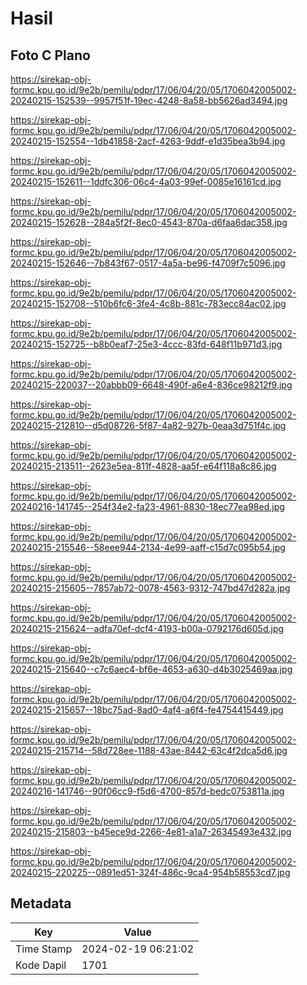 # Hasil

## Foto C Plano

https://sirekap-obj-formc.kpu.go.id/9e2b/pemilu/pdpr/17/06/04/20/05/1706042005002-20240215-152539--9957f51f-19ec-4248-8a58-bb5626ad3494.jpg

https://sirekap-obj-formc.kpu.go.id/9e2b/pemilu/pdpr/17/06/04/20/05/1706042005002-20240215-152554--1db41858-2acf-4263-9ddf-e1d35bea3b94.jpg

https://sirekap-obj-formc.kpu.go.id/9e2b/pemilu/pdpr/17/06/04/20/05/1706042005002-20240215-152611--1ddfc306-06c4-4a03-99ef-0085e16161cd.jpg

https://sirekap-obj-formc.kpu.go.id/9e2b/pemilu/pdpr/17/06/04/20/05/1706042005002-20240215-152628--284a5f2f-8ec0-4543-870a-d6faa6dac358.jpg

https://sirekap-obj-formc.kpu.go.id/9e2b/pemilu/pdpr/17/06/04/20/05/1706042005002-20240215-152646--7b843f67-0517-4a5a-be96-f4709f7c5096.jpg

https://sirekap-obj-formc.kpu.go.id/9e2b/pemilu/pdpr/17/06/04/20/05/1706042005002-20240215-152708--510b6fc6-3fe4-4c8b-881c-783ecc84ac02.jpg

https://sirekap-obj-formc.kpu.go.id/9e2b/pemilu/pdpr/17/06/04/20/05/1706042005002-20240215-152725--b8b0eaf7-25e3-4ccc-83fd-648f11b971d3.jpg

https://sirekap-obj-formc.kpu.go.id/9e2b/pemilu/pdpr/17/06/04/20/05/1706042005002-20240215-220037--20abbb09-6648-490f-a6e4-836ce98212f9.jpg

https://sirekap-obj-formc.kpu.go.id/9e2b/pemilu/pdpr/17/06/04/20/05/1706042005002-20240215-212810--d5d08726-5f87-4a82-927b-0eaa3d751f4c.jpg

https://sirekap-obj-formc.kpu.go.id/9e2b/pemilu/pdpr/17/06/04/20/05/1706042005002-20240215-213511--2623e5ea-811f-4828-aa5f-e64f118a8c86.jpg

https://sirekap-obj-formc.kpu.go.id/9e2b/pemilu/pdpr/17/06/04/20/05/1706042005002-20240216-141745--254f34e2-fa23-4961-8830-18ec77ea98ed.jpg

https://sirekap-obj-formc.kpu.go.id/9e2b/pemilu/pdpr/17/06/04/20/05/1706042005002-20240215-215546--58eee944-2134-4e99-aaff-c15d7c095b54.jpg

https://sirekap-obj-formc.kpu.go.id/9e2b/pemilu/pdpr/17/06/04/20/05/1706042005002-20240215-215605--7857ab72-0078-4563-9312-747bd47d282a.jpg

https://sirekap-obj-formc.kpu.go.id/9e2b/pemilu/pdpr/17/06/04/20/05/1706042005002-20240215-215624--adfa70ef-dcf4-4193-b00a-0792176d605d.jpg

https://sirekap-obj-formc.kpu.go.id/9e2b/pemilu/pdpr/17/06/04/20/05/1706042005002-20240215-215640--c7c6aec4-bf6e-4653-a630-d4b3025469aa.jpg

https://sirekap-obj-formc.kpu.go.id/9e2b/pemilu/pdpr/17/06/04/20/05/1706042005002-20240215-215657--18bc75ad-8ad0-4af4-a6f4-fe4754415449.jpg

https://sirekap-obj-formc.kpu.go.id/9e2b/pemilu/pdpr/17/06/04/20/05/1706042005002-20240215-215714--58d728ee-1188-43ae-8442-63c4f2dca5d6.jpg

https://sirekap-obj-formc.kpu.go.id/9e2b/pemilu/pdpr/17/06/04/20/05/1706042005002-20240216-141746--90f06cc9-f5d6-4700-857d-bedc0753811a.jpg

https://sirekap-obj-formc.kpu.go.id/9e2b/pemilu/pdpr/17/06/04/20/05/1706042005002-20240215-215803--b45ece9d-2266-4e81-a1a7-26345493e432.jpg

https://sirekap-obj-formc.kpu.go.id/9e2b/pemilu/pdpr/17/06/04/20/05/1706042005002-20240215-220225--0891ed51-324f-486c-9ca4-954b58553cd7.jpg


## Metadata

| Key        | Value               |
| ---------- | ------------------- |
| Time Stamp | 2024-02-19 06:21:02 |
| Kode Dapil | 1701                |



